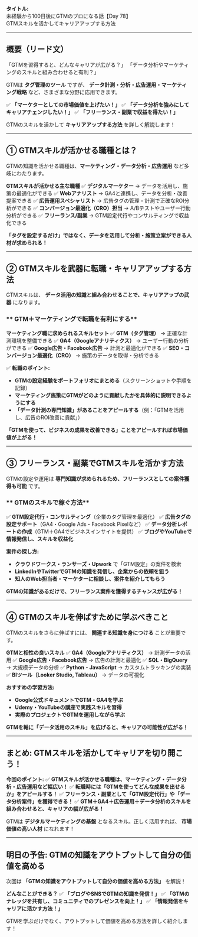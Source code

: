**タイトル:**\
未経験から100日後にGTMのプロになる話【Day 78】\
GTMスキルを活かしてキャリアアップする方法

---

## **概要（リード文）**

「GTMを習得すると、どんなキャリアが広がる？」
「データ分析やマーケティングのスキルと組み合わせると有利？」

GTMは **タグ管理のツール** ですが、 **データ計測・分析・広告運用・マーケティング戦略** など、さまざまな分野に応用できます。

✅ **「マーケターとしての市場価値を上げたい！」**
✅ **「データ分析を強みにしてキャリアチェンジしたい！」**
✅ **「フリーランス・副業で収益を得たい！」**

GTMのスキルを活かして **キャリアアップする方法** を詳しく解説します！

---

## **① GTMスキルが活かせる職種とは？**

GTMの知識を活かせる職種は、**マーケティング・データ分析・広告運用** など多岐にわたります。

 **GTMスキルが活かせる主な職種**
✅ **デジタルマーケター** → データを活用し、施策の最適化ができる
✅ **Webアナリスト** → GA4と連携し、データを分析・改善提案できる
✅ **広告運用スペシャリスト** → 広告タグの管理・計測で正確なROI分析ができる
✅ **コンバージョン最適化（CRO）担当** → A/Bテストやユーザー行動分析ができる
✅ **フリーランス/副業** → GTM設定代行やコンサルティングで収益化できる

 **「タグを設定するだけ」ではなく、データを活用して分析・施策立案ができる人材が求められる！**

---

## **② GTMスキルを武器に転職・キャリアアップする方法**

GTMスキルは、 **データ活用の知識と組み合わせることで、キャリアアップの武器** になります。

### ** GTM＋マーケティングで転職を有利にする**

 **マーケティング職に求められるスキルセット**
✅ **GTM（タグ管理）** → 正確な計測環境を整備できる
✅ **GA4（Googleアナリティクス）** → ユーザー行動の分析ができる
✅ **Google広告・Facebook広告** → 計測と最適化ができる
✅ **SEO・コンバージョン最適化（CRO）** → 施策のデータを取得・分析できる

✅ **転職のポイント:**
- **GTMの設定経験をポートフォリオにまとめる**（スクリーンショットや手順を記録）
- **マーケティング施策にGTMがどのように貢献したかを具体的に説明できるようにする**
- **「データ計測の専門知識」があることをアピールする**（例：「GTMを活用し、広告のROI改善に貢献」）

 **「GTMを使って、ビジネスの成果を改善できる」ことをアピールすれば市場価値が上がる！**

---

## **③ フリーランス・副業でGTMスキルを活かす方法**

GTMの設定や運用は **専門知識が求められるため、フリーランスとしての案件獲得も可能** です。

### ** GTMのスキルで稼ぐ方法**
✅ **GTM設定代行・コンサルティング**（企業のタグ管理を最適化）
✅ **広告タグの設定サポート**（GA4・Google Ads・Facebook Pixelなど）
✅ **データ分析レポートの作成**（GTM＋GA4でビジネスインサイトを提供）
✅ **ブログやYouTubeで情報発信し、スキルを収益化**

 **案件の探し方:**
- **クラウドワークス・ランサーズ・Upwork** で「GTM設定」の案件を検索
- **LinkedInやTwitterでGTMの知識を発信し、企業からの依頼を狙う**
- **知人のWeb担当者・マーケターに相談し、案件を紹介してもらう**

 **GTMの知識があるだけで、フリーランス案件を獲得するチャンスが広がる！**

---

## **④ GTMのスキルを伸ばすために学ぶべきこと**

GTMのスキルをさらに伸ばすには、 **関連する知識を身につける** ことが重要です。

 **GTMと相性の良いスキル**
✅ **GA4（Googleアナリティクス）** → 計測データの活用
✅ **Google広告・Facebook広告** → 広告の計測と最適化
✅ **SQL・BigQuery** → 大規模データの分析
✅ **Python・JavaScript** → カスタムトラッキングの実装
✅ **BIツール（Looker Studio, Tableau）** → データの可視化

 **おすすめの学習方法:**
- **Google公式ドキュメントでGTM・GA4を学ぶ**
- **Udemy・YouTubeの講座で実践スキルを習得**
- **実際のプロジェクトでGTMを運用しながら学ぶ**

 **GTMを軸に「データ活用のスキル」を広げると、キャリアの可能性が広がる！**

---

## **まとめ: GTMスキルを活かしてキャリアを切り開こう！**

 **今回のポイント:**
✅ **GTMスキルが活かせる職種は、マーケティング・データ分析・広告運用など幅広い！**
✅ **転職時には「GTMを使ってどんな成果を出せるか」をアピールする！**
✅ **フリーランス・副業として「GTM設定代行」や「データ分析案件」を獲得できる！**
✅ **GTM＋GA4＋広告運用＋データ分析のスキルを組み合わせると、キャリアの幅が広がる！**

GTMは **デジタルマーケティングの基盤** となるスキル。正しく活用すれば、 **市場価値の高い人材** になれます！

---

## **明日の予告: GTMの知識をアウトプットして自分の価値を高める**

次回は **「GTMの知識をアウトプットして自分の価値を高める方法」** を解説！

 **どんなことができる？**
✅ **「ブログやSNSでGTMの知識を発信！」**
✅ **「GTMのナレッジを共有し、コミュニティでのプレゼンスを向上！」**
✅ **「情報発信をキャリアに活かす方法！」**

GTMを学ぶだけでなく、アウトプットして価値を高める方法を詳しく紹介します！